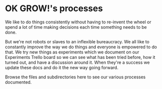 # OK GROW!'s processes

We like to do things consistently without having to re-invent the wheel or spend a lot of time making decisions each time something needs to be done.

But we're not robots or slaves to an inflexible bureaucracy. We all like to constantly improve the way we do things and everyone is empowered to do that. We try new things as experiments which we document on our Experiments Trello board so we can see what has been tried before, how it turned out, and have a discussion around it. When they're a success we update these docs and do it the new way going forward.

Browse the files and subdirectories here to see our various processes documented.
